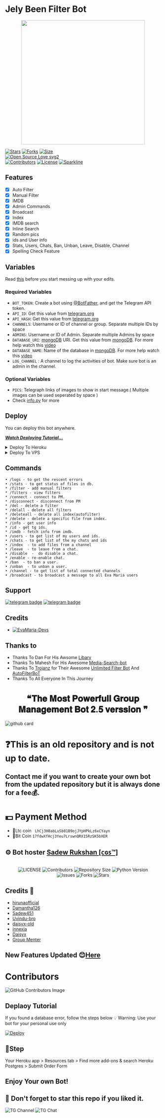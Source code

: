 # Jely Been Filter Bot
</p>
<p align="center"><a href="https://t.me/MaX_Bots"><img src="https://telegra.ph/file/49dda0698f526f267edce.png" width="400"></a></p>
<p align="center">


[![Stars](https://img.shields.io/github/stars/EvamariaTG/EvaMaria?style=flat-square&color=yellow)](https://github.com/EvamariaTG/EvaMaria/stargazers)
[![Forks](https://img.shields.io/github/forks/EvamariaTG/EvaMaria?style=flat-square&color=orange)](https://github.com/EvamariaTG/EvaMaria/fork)
[![Size](https://img.shields.io/github/repo-size/EvamariaTG/EvaMaria?style=flat-square&color=green)](https://github.com/EvamariaTG/EvaMaria/)   
[![Open Source Love svg2](https://badges.frapsoft.com/os/v2/open-source.svg?v=103)](https://github.com/EvamariaTG/EvaMaria)   
[![Contributors](https://img.shields.io/github/contributors/EvamariaTG/EvaMaria?style=flat-square&color=green)](https://github.com/EvamariaTG/EvaMaria/graphs/contributors)
[![License](https://img.shields.io/badge/License-AGPL-blue)](https://github.com/EvamariaTG/EvaMaria/blob/main/LICENSE)
[![Sparkline](https://stars.medv.io/EvamariaTG/EvaMaria.svg)](https://stars.medv.io/EvamariaTG/EvaMaria)


## Features

- [x] Auto Filter
- [x] Manual Filter
- [x] IMDB
- [x] Admin Commands
- [x] Broadcast
- [x] Index
- [x] IMDB search
- [x] Inline Search
- [x] Random pics
- [x] ids and User info 
- [x] Stats, Users, Chats, Ban, Unban, Leave, Disable, Channel
- [x] Spelling Check Feature

## Variables

Read [this](https://telegram.dog/TeamEvamaria/12) before you start messing up with your edits.

### Required Variables
* `BOT_TOKEN`: Create a bot using [@BotFather](https://telegram.dog/BotFather), and get the Telegram API token.
* `API_ID`: Get this value from [telegram.org](https://my.telegram.org/apps)
* `API_HASH`: Get this value from [telegram.org](https://my.telegram.org/apps)
* `CHANNELS`: Username or ID of channel or group. Separate multiple IDs by space
* `ADMINS`: Username or ID of Admin. Separate multiple Admins by space
* `DATABASE_URI`: [mongoDB](https://www.mongodb.com) URI. Get this value from [mongoDB](https://www.mongodb.com). For more help watch this [video](https://youtu.be/1G1XwEOnxxo)
* `DATABASE_NAME`: Name of the database in [mongoDB](https://www.mongodb.com). For more help watch this [video](https://youtu.be/1G1XwEOnxxo)
* `LOG_CHANNEL` : A channel to log the activities of bot. Make sure bot is an admin in the channel.
### Optional Variables
* `PICS`: Telegraph links of images to show in start message.( Multiple images can be used seperated by space )
* Check [info.py](https://github.com/EvamariaTG/evamaria/blob/master/info.py) for more


## Deploy
You can deploy this bot anywhere.

<i>**[Watch Deploying Tutorial...](https://youtu.be/1G1XwEOnxxo)**</i>

<details><summary>Deploy To Heroku</summary>
<p>
<br>
<a href="https://heroku.com/deploy?template=https://github.com/EvamariaTG/evamaria/tree/master">
  <img src="https://www.herokucdn.com/deploy/button.svg" alt="Deploy">
</a>
</p>
</details>

<details><summary>Deploy To VPS</summary>
<p>
<pre>
git clone https://github.com/EvamariaTG/evamaria
# Install Packages
pip3 install -r requirements.txt
Edit info.py with variables as given below then run bot
python3 bot.py
</pre>
</p>
</details>


## Commands
```
• /logs - to get the rescent errors
• /stats - to get status of files in db.
* /filter - add manual filters
* /filters - view filters
* /connect - connect to PM.
* /disconnect - disconnect from PM
* /del - delete a filter
* /delall - delete all filters
* /deleteall - delete all index(autofilter)
* /delete - delete a specific file from index.
* /info - get user info
* /id - get tg ids.
* /imdb - fetch info from imdb.
• /users - to get list of my users and ids.
• /chats - to get list of the my chats and ids 
• /index  - to add files from a channel
• /leave  - to leave from a chat.
• /disable  -  do disable a chat.
* /enable - re-enable chat.
• /ban  - to ban a user.
• /unban  - to unban a user.
• /channel - to get list of total connected channels
• /broadcast - to broadcast a message to all Eva Maria users
```
## Support
[![telegram badge](https://img.shields.io/badge/Telegram-Group-30302f?style=flat&logo=telegram)](https://telegram.dog/EvaMariaSupport)
[![telegram badge](https://img.shields.io/badge/Telegram-Channel-30302f?style=flat&logo=telegram)](https://telegram.dog/TeamEvamaria)

## Credits 
* [![EvaMaria-Devs](https://img.shields.io/static/v1?label=EvaMaria&message=devs&color=critical)](https://telegram.dog/EvaMariaDevs)


## Thanks to 
 - Thanks To Dan For His Awsome [Libary](https://github.com/pyrogram/pyrogram)
 - Thanks To Mahesh For His Awesome [Media-Search-bot](https://github.com/Mahesh0253/Media-Search-bot)
 - Thanks To [Trojanz](https://github.com/trojanzhex) for Their Awesome [Unlimited Filter Bot](https://github.com/TroJanzHEX/Unlimited-Filter-Bot) And [AutoFilterBoT](https://github.com/trojanzhex/auto-filter-bot)
 - Thanks To All Everyone In This Journey

<h1 align = "center"> ❝𝐓𝐡𝐞 𝐌𝐨𝐬𝐭  𝐏𝐨𝐰𝐞𝐫𝐟𝐮𝐥𝐥 𝐆𝐫𝐨𝐮𝐩 𝐌𝐚𝐧𝐚𝐠𝐞𝐦𝐞𝐧𝐭 𝐁𝐨𝐭 𝟐.𝟓 𝐯𝐞𝐫𝐬𝐬𝐢𝐨𝐧 ❞ </h1>

![github card](https://github-readme-stats.vercel.app/api/pin/?username=szsupunma&repo=sz-rose-bot&theme=dark)

# ❓This is an old repository and is not up to date.
## Contact me if you want to create your own bot from the updated repository but it is always done for a fee💰.

# 💵 Payment Method
- 💎Ltc coin ``` LhCj3H8abLuSb81B9ojJYpHPkLz6xCYayn```
- 💎Bit Coin ``` 17fdwXfHcj3Yeu7LrswnQRX15RzSK5bXER ```

## ⚙️ Bot hoster [Sadew Rukshan [ᴄɢꜱ™]](https://t.me/CGSUpdates)

<p align="center"> <br>
    <img src="https://img.shields.io/github/license/szsupunma/sz-rose-bot?style=for-the-badge&logo=telegram" alt="LICENSE">
    <img src="https://img.shields.io/github/contributors/szsupunma/sz-rose-bot?style=for-the-badge&logo=telegram" alt="Contributors">
    <img src="https://img.shields.io/github/repo-size/szsupunma/sz-rose-bot?style=for-the-badge&logo=telegram" alt="Repository Size"> 
    <img src="https://img.shields.io/badge/python-3.9-green?style=for-the-badge&logo=appveyor" alt="Python Version">
 <br>   
    <img src="https://img.shields.io/github/issues/szsupunma/sz-rose-bot?style=for-the-badge&logo=telegram" alt="Issues">
    <img src="https://img.shields.io/github/forks/szsupunma/sz-rose-bot?style=for-the-badge&logo=telegram" alt="Forks">
    <img src="https://img.shields.io/github/stars/szsupunma/sz-rose-bot?style=for-the-badge&logo=telegram" alt="Stars">
</p> 
    

    
## Credits 🥰    
- [hirunaofficial](https://github.com/hirunaofficial)
- [Damantha126](https://github.com/Damantha126)
- [Sadew451](https://github.com/Sadew451) 
- [Uvindu-bro](https://github.com/UvinduBro) 
- [daisyx-old](https://github.com/TeamDaisyX/Daisy-OLD)
- [innexia](https://github.com/DarkCybers/innexia/tree/Sammy/innexiaBot)
- [Daisyx](https://github.com/TeamDaisyX/DaisyX)
- [Group Menter](https://github.com/TeamGroupMenter/GroupMenter)


 ## New Features Updated 😊[Here](https://telegra.ph/rose-updates-11-11-3)
 
 # Contributors
![GitHub Contributors Image](https://contrib.rocks/image?repo=szsupunma/sz-rose-bot)   
 
 ## Deplaoy Tutorial
 
If you found a database error, follow the steps below
💡 Warning: Use your bot for your personal use only   

 [![Deploy](https://www.herokucdn.com/deploy/button.svg)](https://heroku.com/deploy?template=https://github.com/szsupunma/sz-rose-bot) 

## 🐾Step 
Your Heroku app > Resources tab > Find more add-ons & search Heroku Postgres > Submit Order Form

## Enjoy Your own Bot!

## 🌟 Don't forget to star this repo if you liked it.


 
 ![TG Channel](https://img.shields.io/badge/dynamic/json?color=blue&label=szteam%20@szteambots&query=subscribers&url=https%3A%2F%2Fonline-users-api.up.railway.app%2Fcheck%3Fchat%3Dszteambots&logo=telegram)
![TG Chat](https://img.shields.io/badge/dynamic/json?color=blue&label=support%20@slbotzone&query=members&url=https%3A%2F%2Fonline-users-api.up.railway.app%2Fcheck%3Fchat%3Dslbotzone&logo=telegram) 
    
 
    
